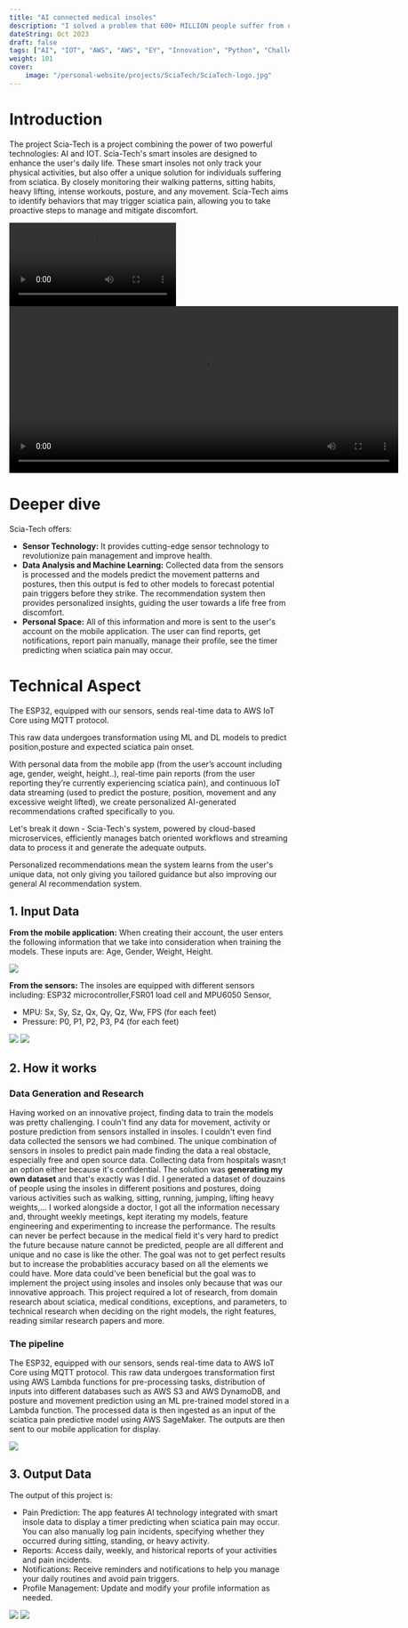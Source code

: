 ```yaml
---
title: "AI connected medical insoles"
description: "I solved a problem that 600+ MILLION people suffer from using AI"
dateString: Oct 2023
draft: false
tags: ["AI", "IOT", "AWS", "AWS", "EY", "Innovation", "Python", "Challenge", "ML", "DL", "Recommendations System", "models"]
weight: 101
cover:
    image: "/personal-website/projects/SciaTech/SciaTech-logo.jpg"
---
```



# Introduction
The project  Scia-Tech is a project combining the power of two powerful technologies: AI and IOT. Scia-Tech's smart insoles are designed to enhance the user's daily life. These smart insoles not only track your physical activities, but also offer a unique solution for individuals suffering from sciatica. By closely monitoring their walking patterns, sitting habits, heavy lifting, intense workouts, posture, and any movement. Scia-Tech aims to identify behaviors that may trigger sciatica pain, allowing you to take proactive steps to manage and mitigate discomfort. 

![](/personal-website/projects/SciaTech/SciaTech%20DEMO.mp4)
<video width="700" height="300" controls>
  <source src="/personal-website/projects/SciaTech/SciaTech DEMO.mp4" type="video/mp4">
</video>

# Deeper dive
Scia-Tech offers:
- **Sensor Technology:** It provides cutting-edge sensor technology to revolutionize pain management and improve health.
- **Data Analysis and Machine Learning:** Collected data from the sensors is processed and the models predict the movement patterns and postures, then this output is fed to other models to forecast potential pain triggers before they strike. The recommendation system then provides personalized insights, guiding the user towards a life free from discomfort.
- **Personal Space:** All of this information and more is sent to the user's account on the mobile application. The user can find reports, get notifications, report pain manually, manage their profile, see the timer predicting when sciatica pain may occur.


# Technical Aspect
The ESP32, equipped with our sensors, sends real-time data to AWS IoT Core using MQTT protocol. 

This raw data undergoes transformation using ML and DL models to predict position,posture and expected sciatica pain onset. 

With personal data from the mobile app (from the user’s account including age, gender, weight, height..), real-time pain reports (from the user reporting they’re currently experiencing sciatica pain), and continuous IoT data streaming (used to predict the posture, position, movement and any excessive weight lifted), we create personalized AI-generated recommendations crafted specifically to you.

Let's break it down - Scia-Tech's system, powered by cloud-based microservices, efficiently manages batch oriented workflows and streaming data to process it and generate the adequate outputs.

Personalized recommendations mean the system learns from the user's unique data, not only giving you tailored guidance but also improving our general AI recommendation system. 

## 1. Input Data
**From the mobile application:**
When creating their account, the user enters the following information that we take into consideration when training the models.
These inputs are: Age, Gender, Weight, Height.

![](/personal-website/projects/SciaTech/userflow.png)

**From the sensors:**
The insoles are equipped with different sensors including: ESP32 microcontroller,FSR01 load cell and MPU6050 Sensor,

- MPU: Sx, Sy, Sz, Qx, Qy, Qz, Ww, FPS (for each feet)
- Pressure: P0, P1, P2, P3, P4 (for each feet)

![](/personal-website/projects/SciaTech/MPU.png)
![](/personal-website/projects/SciaTech/Pressure.jpg)


## 2. How it works
### Data Generation and Research
Having worked on an innovative project, finding data to train the models was pretty challenging. I couln't find any data for movement, activity or posture prediction from sensors installed in insoles. I couldn't even find data collected the sensors we had combined. The unique combination of sensors in insoles to predict pain made finding the data a real obstacle, especially free and open source data. Collecting data from hospitals wasn;t an option either because it's confidential. The solution was **generating my own dataset** and that's exactly was I did. I generated a dataset of douzains of people using the insoles in different positions and postures, doing various activities such as walking, sitting, running, jumping, lifting heavy weights,... 
I worked alongside a doctor, I got all the information necessary and, throught weekly meetings, kept iterating my models, feature engineering and experimenting to increase the performance. The results can never be perfect because in the medical field it's very hard to predict the future because nature cannot be predicted, people are all different and unique and no case is like the other. The goal was not to get perfect results but to increase the probablities accuracy based on all the elements we could have. More data could've been beneficial but the goal was to implement the project using insoles and insoles only because that was our innovative approach.
This project required a lot of research, from domain research about sciatica, medical conditions, exceptions, and parameters, to technical research when deciding on the right models, the right features, reading similar research papers and more.


### The pipeline
The ESP32, equipped with our sensors, sends real-time data to AWS IoT Core using MQTT protocol. This raw data undergoes transformation first using AWS Lambda functions for pre-processing tasks, distribution of inputs into different databases such as AWS S3 and AWS DynamoDB, and posture and movement prediction using an ML pre-trained model stored in a Lambda function. The processed data is then ingested as an input of the sciatica pain predictive model using AWS SageMaker. The outputs are then sent to our mobile application for display.

![](/personal-website/projects/SciaTech/pipeline.png)

## 3. Output Data
The output of this project is:
- Pain Prediction: The app features AI technology integrated with smart insole data to display a timer predicting when sciatica pain may occur. You can also manually log pain incidents, specifying whether they occurred during sitting, standing, or heavy activity.
- Reports: Access daily, weekly, and historical reports of your activities and pain incidents.
- Notifications: Receive reminders and notifications to help you manage your daily routines and avoid pain triggers.
- Profile Management: Update and modify your profile information as needed.

![](/personal-website/projects/SciaTech/product1.jpg)
![](/personal-website/projects/SciaTech/product2.jpg)

